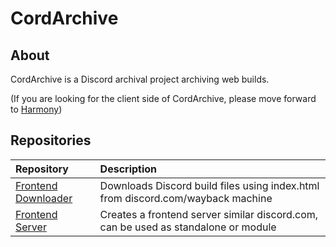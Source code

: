 # CordArchive
## About
CordArchive is a Discord archival project archiving web builds.

(If you are looking for the client side of CordArchive, please move forward to [Harmony](https://github.com/harmonyclient))

## Repositories
| Repository | Description |
| :--- | :--- |
| [Frontend Downloader](https://github.com/cordarchive/discordWebDownloader) | Downloads Discord build files using index.html from discord.com/wayback machine |
| [Frontend Server]() | Creates a frontend server similar discord.com, can be used as standalone or module |
